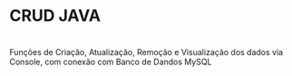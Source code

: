 # CRUD JAVA <h1>
Funções de Criação, Atualização, Remoção e Visualização dos dados via Console, com conexão com Banco de Dandos MySQL
